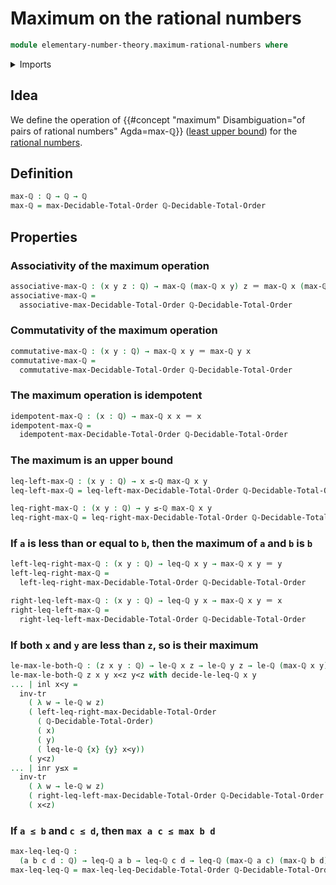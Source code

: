 # Maximum on the rational numbers

```agda
module elementary-number-theory.maximum-rational-numbers where
```

<details><summary>Imports</summary>

```agda
open import elementary-number-theory.decidable-total-order-rational-numbers
open import elementary-number-theory.inequality-rational-numbers
open import elementary-number-theory.rational-numbers
open import elementary-number-theory.strict-inequality-rational-numbers

open import foundation.coproduct-types
open import foundation.identity-types
open import foundation.transport-along-identifications

open import order-theory.decidable-total-orders
```

</details>

## Idea

We define the operation of
{{#concept "maximum" Disambiguation="of pairs of rational numbers" Agda=max-ℚ}}
([least upper bound](order-theory.least-upper-bounds-posets.md)) for the
[rational numbers](elementary-number-theory.rational-numbers.md).

## Definition

```agda
max-ℚ : ℚ → ℚ → ℚ
max-ℚ = max-Decidable-Total-Order ℚ-Decidable-Total-Order
```

## Properties

### Associativity of the maximum operation

```agda
associative-max-ℚ : (x y z : ℚ) → max-ℚ (max-ℚ x y) z ＝ max-ℚ x (max-ℚ y z)
associative-max-ℚ =
  associative-max-Decidable-Total-Order ℚ-Decidable-Total-Order
```

### Commutativity of the maximum operation

```agda
commutative-max-ℚ : (x y : ℚ) → max-ℚ x y ＝ max-ℚ y x
commutative-max-ℚ =
  commutative-max-Decidable-Total-Order ℚ-Decidable-Total-Order
```

### The maximum operation is idempotent

```agda
idempotent-max-ℚ : (x : ℚ) → max-ℚ x x ＝ x
idempotent-max-ℚ =
  idempotent-max-Decidable-Total-Order ℚ-Decidable-Total-Order
```

### The maximum is an upper bound

```agda
leq-left-max-ℚ : (x y : ℚ) → x ≤-ℚ max-ℚ x y
leq-left-max-ℚ = leq-left-max-Decidable-Total-Order ℚ-Decidable-Total-Order

leq-right-max-ℚ : (x y : ℚ) → y ≤-ℚ max-ℚ x y
leq-right-max-ℚ = leq-right-max-Decidable-Total-Order ℚ-Decidable-Total-Order
```

### If `a` is less than or equal to `b`, then the maximum of `a` and `b` is `b`

```agda
left-leq-right-max-ℚ : (x y : ℚ) → leq-ℚ x y → max-ℚ x y ＝ y
left-leq-right-max-ℚ =
  left-leq-right-max-Decidable-Total-Order ℚ-Decidable-Total-Order

right-leq-left-max-ℚ : (x y : ℚ) → leq-ℚ y x → max-ℚ x y ＝ x
right-leq-left-max-ℚ =
  right-leq-left-max-Decidable-Total-Order ℚ-Decidable-Total-Order
```

### If both `x` and `y` are less than `z`, so is their maximum

```agda
le-max-le-both-ℚ : (z x y : ℚ) → le-ℚ x z → le-ℚ y z → le-ℚ (max-ℚ x y) z
le-max-le-both-ℚ z x y x<z y<z with decide-le-leq-ℚ x y
... | inl x<y =
  inv-tr
    ( λ w → le-ℚ w z)
    ( left-leq-right-max-Decidable-Total-Order
      ( ℚ-Decidable-Total-Order)
      ( x)
      ( y)
      ( leq-le-ℚ {x} {y} x<y))
    ( y<z)
... | inr y≤x =
  inv-tr
    ( λ w → le-ℚ w z)
    ( right-leq-left-max-Decidable-Total-Order ℚ-Decidable-Total-Order x y y≤x)
    ( x<z)
```

### If `a ≤ b` and `c ≤ d`, then `max a c ≤ max b d`

```agda
max-leq-leq-ℚ :
  (a b c d : ℚ) → leq-ℚ a b → leq-ℚ c d → leq-ℚ (max-ℚ a c) (max-ℚ b d)
max-leq-leq-ℚ = max-leq-leq-Decidable-Total-Order ℚ-Decidable-Total-Order
```
